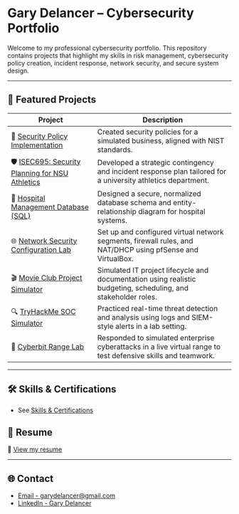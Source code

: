 # Gary Delancer – Cybersecurity Portfolio

Welcome to my professional cybersecurity portfolio. This repository contains projects that highlight my skills in risk management, cybersecurity policy creation, incident response, network security, and secure system design.

---

## 📁 Featured Projects

| Project | Description |
|--------|-------------|
| 🔐 [Security Policy Implementation](./projects/mb-business-policy-implementation) | Created security policies for a simulated business, aligned with NIST standards. |
| 🛡️ [ISEC695: Security Planning for NSU Athletics](./projects/isec695-security-plan) | Developed a strategic contingency and incident response plan tailored for a university athletics department. |
| 🧠 [Hospital Management Database (SQL)](./projects/hospital-database-project) | Designed a secure, normalized database schema and entity-relationship diagram for hospital systems. |
| 🌐 [Network Security Configuration Lab](./projects/network-security-configuration-lab) | Set up and configured virtual network segments, firewall rules, and NAT/DHCP using pfSense and VirtualBox. |
| 🎬 [Movie Club Project Simulator](./projects/movie-club-project-simulator) | Simulated IT project lifecycle and documentation using realistic budgeting, scheduling, and stakeholder roles. |
| 🔍 [TryHackMe SOC Simulator](./projects/tryhackme-soc-simulator) | Practiced real-time threat detection and analysis using logs and SIEM-style alerts in a lab setting. |
| 🚨 [Cyberbit Range Lab](./projects/cyberbit-range-lab) | Responded to simulated enterprise cyberattacks in a live virtual range to test defensive skills and teamwork. |

---

## 🛠️ Skills & Certifications
- See [Skills & Certifications](./skills-certificationsmd)

## 📄 Resume

📎 [View my resume](https://github.com/user-attachments/files/20711059/GaryDelancer.pdf)



---

## 🌐 Contact

- [Email - garydelancer@gmail.com](garydelancer@gmail.com)
- [LinkedIn - Gary Delancer](https://www.linkedin.com/in/gary-delancer-100933198/)
